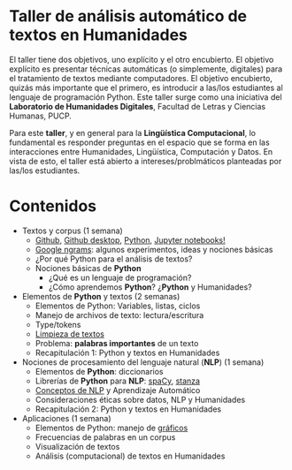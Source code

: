 # Taller de análisis automático de textos en Humanidades

El taller tiene dos objetivos, uno explícito y el otro encubierto. El objetivo explícito es presentar técnicas automáticas (o simplemente, digitales) para el tratamiento de textos mediante 
computadores. El objetivo encubierto, quizás más importante que el primero, es introducir a las/los estudiantes al lenguaje de programación Python. Este taller surge como una iniciativa del **Laboratorio de Humanidades Digitales**, Facultad de Letras y Ciencias Humanas, PUCP. 

Para este **taller**, y en general para la **Lingüística Computacional**, lo fundamental es responder preguntas en el espacio que se forma en las interacciones entre 
Humanidades, Lingüística, Computación y Datos. En vista de esto, el taller está abierto a intereses/problmáticos planteadas por las/los estudiantes. 

# Contenidos

- Textos y corpus (1 semana)
    - [Github](https://github.com), [Github desktop](https://desktop.github.com/), [Python](https://www.python.org/), [Jupyter notebooks!](https://jupyter.org/)
    - [Google ngrams](https://books.google.com/ngrams/): algunos experimentos, ideas y nociones básicas
    - ¿Por qué Python para el análisis de textos?
    - Nociones básicas de **Python**  
        - ¿Qué es un lenguaje de programación?
        - ¿Cómo aprendemos **Python**? ¿**Python** y Humanidades?
- Elementos de **Python** y textos (2 semanas)
    - Elementos de Python: Variables, listas, ciclos 
    - Manejo de archivos de texto: lectura/escritura
    - Type/tokens
    - [Limpieza de textos](https://www.nltk.org/)
    - Problema: **palabras importantes** de un texto
    - Recapitulación 1: Python y textos en Humanidades
- Nociones de procesamiento del lenguaje natural (**NLP**) (1 semana)
    - Elementos de **Python**: diccionarios
    - Librerías de **Python** para **NLP**: [spaCy](https://spacy.io/), [stanza](https://stanfordnlp.github.io/stanza/)
    - [Conceptos de NLP](https://nlp.stanford.edu/fsnlp/) y Aprendizaje Automático
    - Consideraciones éticas sobre datos, NLP y Humanidades
    - Recapitulación 2: Python y textos en Humanidades
- Aplicaciones  (1 semana)
    - Elementos de Python: manejo de [gráficos](https://matplotlib.org/)
    - Frecuencias de palabras en un corpus
    - Visualización de textos
    - Análisis (computacional) de textos en Humanidades
  
